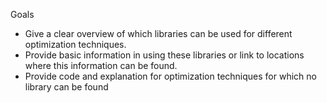 Goals
- Give a clear overview of which libraries can be used for different optimization techniques.
- Provide basic information in using these libraries or link to locations where this information can be found.
- Provide code and explanation for optimization techniques for which no library can be found
